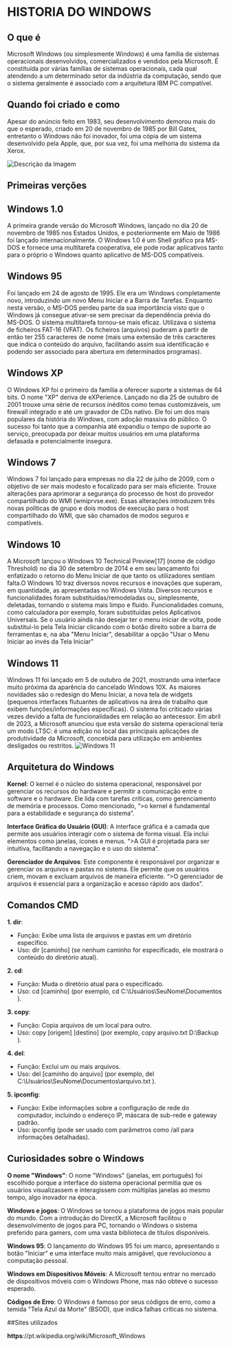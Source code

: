 # HISTORIA DO WINDOWS
## O que é 

Microsoft Windows (ou simplesmente Windows) é uma família de sistemas operacionais desenvolvidos, comercializados e vendidos pela Microsoft. É constituída por várias famílias de sistemas operacionais, cada qual atendendo a um determinado setor da indústria da computação, sendo que o sistema geralmente é associado com a arquitetura IBM PC compatível. 

## Quando foi criado e como 

Apesar do anúncio feito em 1983, seu desenvolvimento demorou mais do que o esperado, criado em 20 de novembro de 1985 por Bill Gates, entretanto o Windows não foi inovador, foi uma cópia de um sistema desenvolvido pela Apple, que, por sua vez, foi uma melhoria do sistema da Xerox. 

![Descrição da Imagem](https://img.odcdn.com.br/wp-content/uploads/2017/03/20170301152954.jpg)

## Primeiras verções 

## Windows 1.0 

A primeira grande versão do Microsoft Windows, lançado no dia 20 de novembro de 1985 nos Estados Unidos, e posteriormente em Maio de 1986 foi lançado internacionalmente. O Windows 1.0 é um Shell gráfico pra MS-DOS e fornece uma multitarefa cooperativa, ele pode rodar aplicativos tanto para o próprio o Windows quanto aplicativo de MS-DOS compatíveis.
## Windows 95

 Foi lançado em 24 de agosto de 1995. Ele era um Windows completamente novo, introduzindo um novo  Menu Iniciar e a Barra de Tarefas. Enquanto nesta versão, o MS-DOS perdeu parte da sua importância visto que o Windows já consegue ativar-se sem precisar da dependência prévia do MS-DOS. O sistema multitarefa tornou-se mais eficaz. Utilizava o sistema de ficheiros FAT-16 (VFAT). Os ficheiros (arquivos) puderam a partir de então ter 255 caracteres de nome (mais uma extensão de três caracteres que indica o conteúdo do arquivo, facilitando assim sua identificação e podendo ser associado para abertura em determinados programas). 
 ## Windows XP
 
 O Windows XP foi o primeiro da família a oferecer suporte a sistemas de 64 bits. O nome "XP" deriva de eXPerience. Lançado no dia 25 de outubro de 2001 trouxe uma série de recursos inéditos como temas customizáveis, um firewall integrado e até um gravador de CDs nativo. Ele foi um dos mais populares da história do Windows, com adoção massiva do público. O sucesso foi tanto que a companhia até expandiu o tempo de suporte ao serviço, preocupada por deixar muitos usuários em uma plataforma defasada e potencialmente insegura. 
 ## Windows 7
 
 Windows 7 foi lançado para empresas no dia 22 de julho de 2009, com o objetivo de ser mais modesto e focalizado para ser mais eficiente. Trouxe alterações para aprimorar a segurança do processo de host do provedor compartilhado do WMI (wmiprvse.exe). Essas alterações introduzem três novas políticas de grupo e dois modos de execução para o host compartilhado do WMI, que são chamados de modos seguros e compatíveis.
## Windows 10

A Microsoft lançou o Windows 10 Technical Preview[17] (nome de código Threshold) no dia 30 de setembro de 2014 e em seu lançamento foi enfatizado o retorno do Menu Iniciar de que tanto os utilizadores sentiam falta.O Windows 10 traz diversos novos recursos e inovações que superam, em quantidade, as apresentadas no Windows Vista. Diversos recursos e funcionalidades foram substituídas/remodeladas ou, simplesmente, deletadas, tornando o sistema mais limpo e fluido. Funcionalidades comuns, como calculadora por exemplo, foram substituídas pelos Aplicativos Universais. Se o usuário ainda não desejar ter o menu iniciar de volta, pode substitui-lo pela Tela Iniciar clicando com o botão direito sobre a barra de ferramentas e, na aba "Menu Iniciar", desabilitar a opção "Usar o Menu Iniciar ao invés da Tela Iniciar"

## Windows 11

 Windows 11 foi lançado em 5 de outubro de 2021, mostrando uma interface muito próxima da aparência do cancelado Windows 10X. As maiores novidades são o redesign do Menu Iniciar, a nova tela de widgets (pequenos interfaces flutuantes de aplicativos na área de trabalho que exibem funções/informações específicas). O sistema foi criticado várias vezes devido a falta de funcionalidades em relação ao antecessor.
 Em abril de 2023, a Microsoft anunciou que esta versão do sistema operacional teria um modo LTSC: é uma edição no local das principais aplicações de produtividade da Microsoft, concebida para utilização em ambientes desligados ou restritos.
 ![Windows 11](https://www.maximizasoftware.com.br/wp-content/uploads/2021/07/maximiza-windows11-modo-escuro.png)
 
## Arquitetura do Windows

**Kernel**: O kernel é o núcleo do sistema operacional, responsável por gerenciar os recursos do hardware e permitir a comunicação entre o software e o hardware. Ele lida com tarefas críticas, como gerenciamento de memória e processos. Como mencionado, “>o kernel é fundamental para a estabilidade e segurança do sistema”.

 **Interface Gráfica do Usuário (GUI)**: A interface gráfica é a camada que permite aos usuários interagir com o sistema de forma visual. Ela inclui elementos como janelas, ícones e menus. “>A GUI é projetada para ser intuitiva, facilitando a navegação e o uso do sistema”.

 **Gerenciador de Arquivos**: Este componente é responsável por organizar e gerenciar os arquivos e pastas no sistema. Ele permite que os usuários criem, movam e excluam arquivos de maneira eficiente. “>O gerenciador de arquivos é essencial para a organização e acesso rápido aos dados”.

 ## Comandos CMD

**1. dir**:
- Função: Exibe uma lista de arquivos e pastas em um diretório específico.
- Uso:
dir [caminho]
(se nenhum caminho for especificado, ele mostrará o conteúdo do diretório atual).

**2. cd**:
- Função: Muda o diretório atual para o especificado.
- Uso:
cd [caminho]
(por exemplo,
cd C:\Usuários\SeuNome\Documentos
).

**3. copy**:
- Função: Copia arquivos de um local para outro.
- Uso:
copy [origem] [destino]
(por exemplo,
copy arquivo.txt D:\Backup\
).

**4. del**:
- Função: Exclui um ou mais arquivos.
- Uso:
del [caminho do arquivo]
(por exemplo,
del C:\Usuários\SeuNome\Documentos\arquivo.txt
).

**5. ipconfig**:
- Função: Exibe informações sobre a configuração de rede do computador, incluindo o endereço IP, máscara de sub-rede e gateway padrão.
- Uso:
ipconfig
(pode ser usado com parâmetros como
/all
para informações detalhadas).

## Curiosidades sobre o Windows
**O nome "Windows"**: O nome "Windows" (janelas, em português) foi escolhido porque a interface do sistema operacional permitia que os usuários visualizassem e interagissem com múltiplas janelas ao mesmo tempo, algo inovador na época.

**Windows e jogos**: O Windows se tornou a plataforma de jogos mais popular do mundo. Com a introdução do DirectX, a Microsoft facilitou o desenvolvimento de jogos para PC, tornando o Windows o sistema preferido para gamers, com uma vasta biblioteca de títulos disponíveis.

**Windows 95**: O lançamento do Windows 95 foi um marco, apresentando o botão "Iniciar" e uma interface muito mais amigável, que revolucionou a computação pessoal.

**Windows em Dispositivos Móveis**: A Microsoft tentou entrar no mercado de dispositivos móveis com o Windows Phone, mas não obteve o sucesso esperado.

**Códigos de Erro**: O Windows é famoso por seus códigos de erro, como a temida "Tela Azul da Morte" (BSOD), que indica falhas críticas no sistema.

##Sites utilizados 

**https**://pt.wikipedia.org/wiki/Microsoft_Windows

